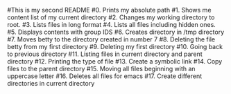 #This is my second README
#0. Prints my absolute path
#1. Shows me content list of my current directory
#2. Changes my working directory to root.
#3. Lists files in long format
#4. Lists all files including hidden ones.
#5. Displays contents with group IDS
#6. Creates directory in /tmp directory
#7. Moves betty to the directory created in number 7
#8. Deleting the file betty from my first directory
#9. Deleting my first directory
#10. Going back to previous directory
#11. Listing files in current directory and parent directory
#12. Printing the type of file
#13. Create a symbolic link
#14. Copy files to the parent directory
#15. Moving all files beginning with an uppercase letter
#16. Deletes all files for emacs
#17. Create different directories in current directory